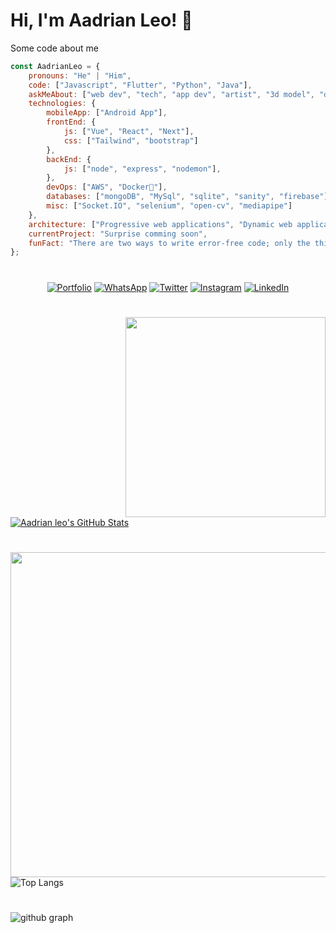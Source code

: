 # Hi, I'm Aadrian Leo! 👋

Some code about me

```javascript
const AadrianLeo = {
    pronouns: "He" | "Him",
    code: ["Javascript", "Flutter", "Python", "Java"],
    askMeAbout: ["web dev", "tech", "app dev", "artist", "3d model", "digital art"],
    technologies: {
        mobileApp: ["Android App"],
        frontEnd: {
            js: ["Vue", "React", "Next"],
            css: ["Tailwind", "bootstrap"]
        },
        backEnd: {
            js: ["node", "express", "nodemon"],
        },
        devOps: ["AWS", "Docker🐳"],
        databases: ["mongoDB", "MySql", "sqlite", "sanity", "firebase"],
        misc: ["Socket.IO", "selenium", "open-cv", "mediapipe"]
    },
    architecture: ["Progressive web applications", "Dynamic web applications", "Single page applications"],
    currentProject: "Surprise comming soon",
    funFact: "There are two ways to write error-free code; only the third one works"
};
```
#

<p align="center">
 
<a href='https://dharampal.netlify.app' target='_blank'>
<img src="https://img.shields.io/badge/-Portfolio-%231af1d2" alt="Portfolio" /></a> 
 
<a href='https://api.whatsapp.com/send?phone=7977183690' target='_blank'  rel="noopener noreferrer">
<img src="https://img.shields.io/badge/-WhatsApp-%761EA1F5" alt="WhatsApp" /></a> 
 
<a href="https://twitter.com/aadrian_leo?t=cxH9bivL6X2Rd12fTudnTA&s=09" target='_blank'  rel="noopener noreferrer">
<img src="https://img.shields.io/badge/-Twitter-%231DA1F2" alt="Twitter" /></a> 

<a href="https://www.instagram.com/aadrian_leo" target='_blank'  rel="noopener noreferrer">
<img src="https://img.shields.io/badge/-Instagram-%23eb13a5" alt="Instagram" /></a>  

<a href="https://www.linkedin.com/in/dharampal-singh-35887721a/" target='_blank'  rel="noopener noreferrer">
<img src="https://img.shields.io/badge/-LinkedIn-%233781da" alt="LinkedIn"/></a>
</p>

# 
<img src="https://media3.giphy.com/media/RbDKaczqWovIugyJmW/giphy.gif?cid=790b7611fbcca5b0a16ffde440d8808dbbcc1d76978bfea9&rid=giphy.gif&ct=g" width="320" align='right'>

[![Aadrian leo's GitHub Stats](https://github-readme-stats.vercel.app/api?username=AadrianLeo&show_icons=true&include_all_commits=true&count_private=true)](https://github.com/AadrianLeo/github-readme-stats)

#
<img src="https://media0.giphy.com/media/f3iwJFOVOwuy7K6FFw/giphy.gif?cid=ecf05e47xwsjxa4b5htfdifylgbwowdu03bb3y1xbqyk4rsz&rid=giphy.gif&ct=g" width="520" align='right'>

![Top Langs](https://github-readme-stats.vercel.app/api/top-langs/?username=AadrianLeo&show_icons=true)
#
![github graph](https://activity-graph.herokuapp.com/graph?username=AadrianLeo&theme=react-dark)
#
